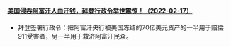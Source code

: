 #### [美国侵吞阿富汗人血汗钱，拜登行政令举世震惊！（2022-02-17）](https://mp.weixin.qq.com/s/0YhTF5oLOKmMC3BatSE9DA)

* 拜登签署行政令：把阿富汗央行被美国冻结的70亿美元资产的一半用于赔偿911受害者，另一半用于救济阿富汗民众。

